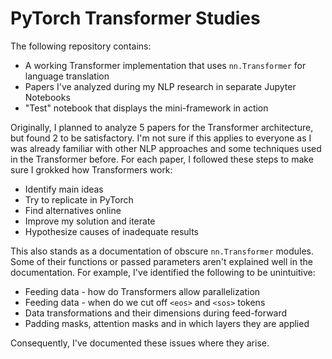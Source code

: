 # PyTorch Transformer Studies

The following repository contains:
 * A working Transformer implementation that uses `nn.Transformer` for language translation
 * Papers I've analyzed during my NLP research in separate Jupyter Notebooks
 * "Test" notebook that displays the mini-framework in action

Originally, I planned to analyze 5 papers for the Transformer architecture, but found 2 to be satisfactory. I'm not sure if this applies to everyone as I was already familiar with other NLP approaches and some techniques used in the Transformer before. For each paper, I followed these steps to make sure I grokked how Transformers work:
 * Identify main ideas
 * Try to replicate in PyTorch
 * Find alternatives online
 * Improve my solution and iterate
 * Hypothesize causes of inadequate results
 
This also stands as a documentation of obscure `nn.Transformer` modules. Some of their functions or passed parameters aren't explained well in the documentation. For example, I've identified the following to be unintuitive:
 * Feeding data - how do Transformers allow parallelization
 * Feeding data - when do we cut off `<eos>` and `<sos>` tokens
 * Data transformations and their dimensions during feed-forward
 * Padding masks, attention masks and in which layers they are applied
 
Consequently, I've documented these issues where they arise.
